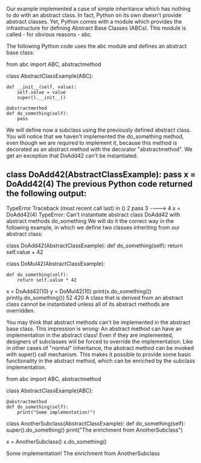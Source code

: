 Our example implemented a case of simple inheritance which has nothing to do with an abstract class. In fact, Python on its own doesn't provide abstract classes. Yet, Python comes with a module which provides the infrastructure for defining Abstract Base Classes (ABCs). This module is called - for obvious reasons - abc.

The following Python code uses the abc module and defines an abstract base class:

from abc import ABC, abstractmethod
 
class AbstractClassExample(ABC):
 
    def __init__(self, value):
        self.value = value
        super().__init__()
    
    @abstractmethod
    def do_something(self):
        pass
We will define now a subclass using the previously defined abstract class. You will notice that we haven't implemented the do_something method, even though we are required to implement it, because this method is decorated as an abstract method with the decorator "abstractmethod". We get an exception that DoAdd42 can't be instantiated:

class DoAdd42(AbstractClassExample):
    pass
x = DoAdd42(4)
The previous Python code returned the following output:
---------------------------------------------------------------------------
TypeError                                 Traceback (most recent call last)
<ipython-input-9-83fb8cead43d> in <module>()
      2     pass
      3 
----> 4 x = DoAdd42(4)
TypeError: Can't instantiate abstract class DoAdd42 with abstract methods do_something
We will do it the correct way in the following example, in which we define two classes inheriting from our abstract class:

   
class DoAdd42(AbstractClassExample):
    def do_something(self):
        return self.value + 42
    
class DoMul42(AbstractClassExample):
   
    def do_something(self):
        return self.value * 42
    
x = DoAdd42(10)
y = DoMul42(10)
print(x.do_something())
print(y.do_something())
52
420
A class that is derived from an abstract class cannot be instantiated unless all of its abstract methods are overridden.

You may think that abstract methods can't be implemented in the abstract base class. This impression is wrong: An abstract method can have an implementation in the abstract class! Even if they are implemented, designers of subclasses will be forced to override the implementation. Like in other cases of "normal" inheritance, the abstract method can be invoked with super() call mechanism. This makes it possible to provide some basic functionality in the abstract method, which can be enriched by the subclass implementation.

from abc import ABC, abstractmethod
 
class AbstractClassExample(ABC):
    
    @abstractmethod
    def do_something(self):
        print("Some implementation!")
        
class AnotherSubclass(AbstractClassExample):
    def do_something(self):
        super().do_something()
        print("The enrichment from AnotherSubclass")
        
x = AnotherSubclass()
x.do_something()
        
Some implementation!
The enrichment from AnotherSubclass
